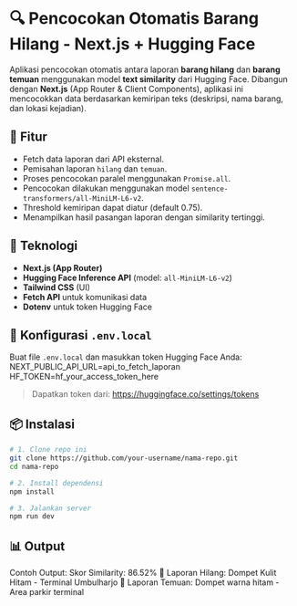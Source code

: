 # 🔍 Pencocokan Otomatis Barang Hilang - Next.js + Hugging Face

Aplikasi pencocokan otomatis antara laporan **barang hilang** dan **barang temuan** menggunakan model **text similarity** dari Hugging Face. Dibangun dengan **Next.js** (App Router & Client Components), aplikasi ini mencocokkan data berdasarkan kemiripan teks (deskripsi, nama barang, dan lokasi kejadian).

## 🚀 Fitur

- Fetch data laporan dari API eksternal.
- Pemisahan laporan `hilang` dan `temuan`.
- Proses pencocokan paralel menggunakan `Promise.all`.
- Pencocokan dilakukan menggunakan model `sentence-transformers/all-MiniLM-L6-v2`.
- Threshold kemiripan dapat diatur (default 0.75).
- Menampilkan hasil pasangan laporan dengan similarity tertinggi.

## 🧠 Teknologi

- **Next.js (App Router)**
- **Hugging Face Inference API** (model: `all-MiniLM-L6-v2`)
- **Tailwind CSS** (UI)
- **Fetch API** untuk komunikasi data
- **Dotenv** untuk token Hugging Face

## 🔐 Konfigurasi `.env.local`

Buat file `.env.local` dan masukkan token Hugging Face Anda:
NEXT_PUBLIC_API_URL=api_to_fetch_laporan
HF_TOKEN=hf_your_access_token_here

> Dapatkan token dari: https://huggingface.co/settings/tokens

## 📦 Instalasi

```bash
# 1. Clone repo ini
git clone https://github.com/your-username/nama-repo.git
cd nama-repo

# 2. Install dependensi
npm install

# 3. Jalankan server
npm run dev
```

## 📊 Output

Contoh Output:
Skor Similarity: 86.52%
🧾 Laporan Hilang: Dompet Kulit Hitam - Terminal Umbulharjo
🧾 Laporan Temuan: Dompet warna hitam - Area parkir terminal

